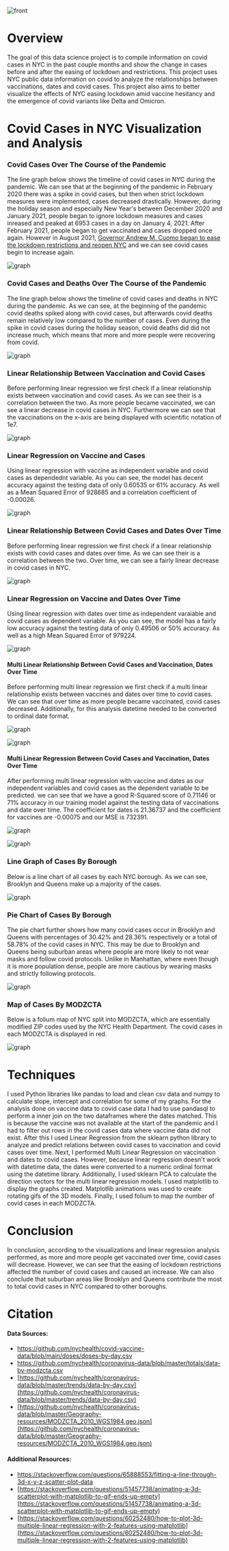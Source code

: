 ![front](graphs/frontimg.jpg)

# Overview
The goal of this data science project is to compile information on covid cases in NYC in the past couple months and show the change in cases before and after the easing of lockdown and restrictions. This project uses NYC public data information on covid to analyze the relationships between vaccinations, dates and covid cases. This project also aims to better visualize the effects of NYC easing lockdown amid vaccine hesitancy and the emergence of covid variants like Delta and Omicron.


# Covid Cases in NYC Visualization and Analysis

### Covid Cases Over The Course of the Pandemic

The line graph below shows the timeline of covid cases in NYC during the pandemic. We can see that at the beginning of the pandemic in February 2020 there was a spike in covid cases, but then when strict lockdown measures were implemented, cases decreased drastically. However, during the holiday season and especially New Year's between December 2020 and January 2021, people began to ignore lockdown measures and cases inreased and peaked at 6953 cases in a day on January 4, 2021. After February 2021, people began to get vaccinated and cases dropped once again. However in August 2021, [Governor Andrew M. Cuomo began to ease the lockdown restrictions and reopen NYC](https://www.governor.ny.gov/news/governor-cuomo-announces-gyms-and-fitness-centers-can-reopen-starting-august-24) and we can see covid cases begin to increase again. 

![graph](graphs/TrendDataCovid.png)


### Covid Cases and Deaths Over The Course of the Pandemic

The line graph below shows the timeline of covid cases and deaths in NYC during the pandemic. As we can see, at the beginning of the pandemic covid deaths spiked along with covid cases, but afterwards covid deaths remain relatively low compared to the number of cases. Even during the spike in covid cases during the holiday season, covid deaths did did not increase much, which means that more and more people were recovering from covid.

![graph](graphs/CasesOverlay.png)


### Linear Relationship Between Vaccination and Covid Cases

Before performing linear regression we first check if a linear relationship exists between vaccination and covid cases. As we can see their is a correlation between the two. As more people became vaccinated, we can see a linear decrease in covid cases in NYC. Furthermore we can see that the vaccinations on the x-axis are being displayed with scientific notation of 1e7.

![graph](graphs/CasesVaccineRelation.png)


### Linear Regression on Vaccine and Cases

Using linear regression with vaccine as independent variable and covid cases as dependednt variable. As you can see, the model has decent accuracy against the testing data of only 0.60535 or 61% accuracy. As well as a Mean Squared Error of 928685 and a correlation coefficient of -0.00026.

![graph](graphs/linearvaccinemodel.png)


### Linear Relationship Between Covid Cases and Dates Over Time

Before performing linear regression we first check if a linear relationship exists with covid cases and dates over time. As we can see their is a correlation between the two. Over time, we can see a fairly linear decrease in covid cases in NYC.

![graph](graphs/CasesDateRelation.png)


### Linear Regression on Vaccine and Dates Over Time

Using linear regression with dates over time as independent varaiable and covid cases as dependent variable. As you can see, the model has a fairly low accuracy against the testing data of only 0.49506 or 50% accuracy. As well as a high Mean Squared Error of 979224.

![graph](graphs/lineardatemodel.png)


#### Multi Linear Relationship Between Covid Cases and Vaccination, Dates Over Time

Before performing multi linear regression we first check if a multi linear relationship exists between vaccines and dates over time to covid cases. We can see that over time as more people became vaccinated, covid cases decreased. Additionally, for this analysis datetime needed to be converted to ordinal date format.

![graph](graphs/MultiLinearRelation.png)


![graph](graphs/MultiLinearRelation.gif)


#### Multi Linear Regression Between Covid Cases and Vaccination, Dates Over Time

After performing multi linear regression with vaccine and dates as our independent variables and covid cases as the dependent variable to be predicted. we can see that we have a good R-Squared score of 0.71146 or 71% accuracy in our training model against the testing data of vaccinations and date over time. The coefficient for dates is 21.36737 and the coefficient for vaccines are -0.00075 and our MSE is 732391.

![graph](graphs/MultiLinearRegress.png)


![graph](graphs/MultiLinearRegress.gif)


### Line Graph of Cases By Borough

Below is a line chart of all cases by each NYC borough. As we can see, Brooklyn and Queens make up a majority of the cases.

![graph](graphs/CasesByBoroughLine.png)


### Pie Chart of Cases By Borough

The pie chart further shows how many covid cases occur in Brooklyn and Queens with percentages of 30.42% and 28.36% respectively or a total of 58.78% of the covid cases in NYC. This may be due to Brooklyn and Queens being suburban areas where people are more likely to not wear masks and follow covid protocols. Unlike in Manhattan, where even though it is more population dense, people are more cautious by wearing masks and strictly following protocols.

![graph](graphs/CasesByBoroughPie.png)


### Map of Cases By MODZCTA

Below is a folium map of NYC split into MODZCTA, which are essentially modified ZIP codes used by the NYC Health Department. The covid cases in each MODZCTA is displayed in red.

![graph](graphs/mapBorough.JPG)


# Techniques

I used Python libraries like pandas to load and clean csv data and numpy to calculate slope, intercept and correlation for some of my graphs. For the analysis done on vaccine data to covid case data I had to use pandasql to perform a inner join on the two dataframes where the dates matched. This is because the vaccine was not available at the start of the pandemic and I had to filter out rows in the covid cases data where vaccine data did not exist. After this I used Linear Regression from the sklearn python library to analyze and predict relations between covid cases to vaccination and covid cases over time. Next, I performed Multi Linear Regression on vaccination and dates to covid cases. However, because linear regression doesn't work with datetime data, the dates were converted to a numeric ordinal format using the datetime library. Additionally, I used sklearn PCA to calculate the direction vectors for the multi linear regression models. I used matplotlib to display the graphs created. Matplotlib animations was used to create rotating gifs of the 3D models. Finally, I used folium to map the number of covid cases in each MODZCTA.


# Conclusion

In conclusion, according to the visualizations and linear regression analysis performed, as more and more people get vaccinated over time, covid cases will decrease. However, we can see that the easing of lockdown restrictions affected the number of covid cases and caused an increase. We can also conclude that suburban areas like Brooklyn and Queens contribute the most to total covid cases in NYC compared to other boroughs.


# Citation
#### Data Sources:
- [https://github.com/nychealth/covid-vaccine-data/blob/main/doses/doses-by-day.csv ](https://github.com/nychealth/covid-vaccine-data/blob/main/doses/doses-by-day.csv)
- [https://github.com/nychealth/coronavirus-data/blob/master/totals/data-by-modzcta.csv ](https://github.com/nychealth/coronavirus-data/blob/master/totals/data-by-modzcta.csv )
- [https://github.com/nychealth/coronavirus-data/blob/master/trends/data-by-day.csv](https://github.com/nychealth/coronavirus-data/blob/master/trends/data-by-day.csv)
- [https://github.com/nychealth/coronavirus-data/blob/master/Geography-resources/MODZCTA_2010_WGS1984.geo.json](https://github.com/nychealth/coronavirus-data/blob/master/Geography-resources/MODZCTA_2010_WGS1984.geo.json)

#### Additional Resources:
- [https://stackoverflow.com/questions/65888553/fitting-a-line-through-3d-x-y-z-scatter-plot-data ](https://stackoverflow.com/questions/65888553/fitting-a-line-through-3d-x-y-z-scatter-plot-data )
- [https://stackoverflow.com/questions/51457738/animating-a-3d-scatterplot-with-matplotlib-to-gif-ends-up-empty](https://stackoverflow.com/questions/51457738/animating-a-3d-scatterplot-with-matplotlib-to-gif-ends-up-empty)
- [https://stackoverflow.com/questions/60252480/how-to-plot-3d-multiple-linear-regression-with-2-features-using-matplotlib](https://stackoverflow.com/questions/60252480/how-to-plot-3d-multiple-linear-regression-with-2-features-using-matplotlib)
